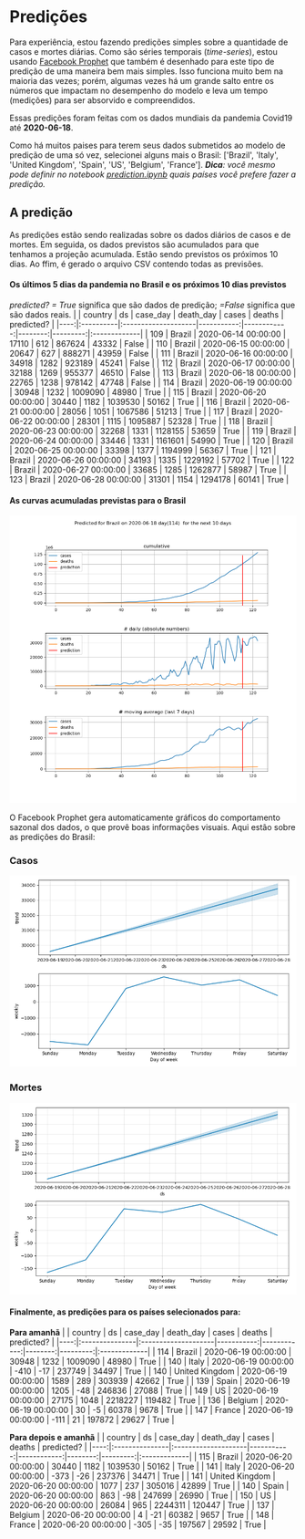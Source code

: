 # **Predições**
Para experiência, estou fazendo predições simples sobre a quantidade de casos e mortes diárias. Como são séries temporais (*time-series*), estou usando [Facebook Prophet](https://facebook.github.io/prophet/docs/quick_start.html) que também é desenhado para este tipo de predição de uma maneira bem mais simples. Isso funciona muito bem na maioria das vezes; porém, algumas vezes há um grande salto entre os números que impactam no desempenho do modelo e leva um tempo (medições) para ser absorvido e compreendidos.

Essas predições foram feitas com os dados mundiais da pandemia Covid19 até **2020-06-18**.

Como há muitos paises para terem seus dados submetidos ao modelo de predição de uma só vez, selecionei alguns mais o Brasil:
['Brazil', 'Italy', 'United Kingdom', 'Spain', 'US', 'Belgium', 'France'].
***Dica**: você mesmo pode definir no notebook *[prediction.ipynb](../prediction.ipynb)* quais países você prefere fazer a predição.*


## A predição
As predições estão sendo realizadas sobre os dados diários de casos e de mortes. Em seguida, os dados previstos são acumulados para que tenhamos a projeção acumulada. Estão sendo previstos os próximos 10 dias.
Ao ffim, é gerado o arquivo CSV contendo todas as previsões.

#### Os últimos 5 dias da pandemia no Brasil e os próximos 10 dias previstos
*predicted? = True* significa que são dados de predição; *=False* significa que são dados reais.
|     | country   | ds                  |   case_day |   death_day |   cases |   deaths | predicted?   |
|----:|:----------|:--------------------|-----------:|------------:|--------:|---------:|:-------------|
| 109 | Brazil    | 2020-06-14 00:00:00 |      17110 |         612 |  867624 |    43332 | False        |
| 110 | Brazil    | 2020-06-15 00:00:00 |      20647 |         627 |  888271 |    43959 | False        |
| 111 | Brazil    | 2020-06-16 00:00:00 |      34918 |        1282 |  923189 |    45241 | False        |
| 112 | Brazil    | 2020-06-17 00:00:00 |      32188 |        1269 |  955377 |    46510 | False        |
| 113 | Brazil    | 2020-06-18 00:00:00 |      22765 |        1238 |  978142 |    47748 | False        |
| 114 | Brazil    | 2020-06-19 00:00:00 |      30948 |        1232 | 1009090 |    48980 | True         |
| 115 | Brazil    | 2020-06-20 00:00:00 |      30440 |        1182 | 1039530 |    50162 | True         |
| 116 | Brazil    | 2020-06-21 00:00:00 |      28056 |        1051 | 1067586 |    51213 | True         |
| 117 | Brazil    | 2020-06-22 00:00:00 |      28301 |        1115 | 1095887 |    52328 | True         |
| 118 | Brazil    | 2020-06-23 00:00:00 |      32268 |        1331 | 1128155 |    53659 | True         |
| 119 | Brazil    | 2020-06-24 00:00:00 |      33446 |        1331 | 1161601 |    54990 | True         |
| 120 | Brazil    | 2020-06-25 00:00:00 |      33398 |        1377 | 1194999 |    56367 | True         |
| 121 | Brazil    | 2020-06-26 00:00:00 |      34193 |        1335 | 1229192 |    57702 | True         |
| 122 | Brazil    | 2020-06-27 00:00:00 |      33685 |        1285 | 1262877 |    58987 | True         |
| 123 | Brazil    | 2020-06-28 00:00:00 |      31301 |        1154 | 1294178 |    60141 | True         |

 #### As curvas acumuladas previstas para o Brasil
![](brazil_predictions.png)

 O Facebook Prophet gera automaticamente gráficos do comportamento sazonal dos dados, o que provê boas informações visuais. Aqui estão sobre as predições do Brasil:
### Casos
![](brazil_prophet_cases.png)

 ### Mortes
![](brazil_prophet_deaths.png)
#### Finalmente, as predições para os países selecionados para:
**Para amanhã**
|     | country        | ds                  |   case_day |   death_day |   cases |   deaths | predicted?   |
|----:|:---------------|:--------------------|-----------:|------------:|--------:|---------:|:-------------|
| 114 | Brazil         | 2020-06-19 00:00:00 |      30948 |        1232 | 1009090 |    48980 | True         |
| 140 | Italy          | 2020-06-19 00:00:00 |       -410 |         -17 |  237749 |    34497 | True         |
| 140 | United Kingdom | 2020-06-19 00:00:00 |       1589 |         289 |  303939 |    42662 | True         |
| 139 | Spain          | 2020-06-19 00:00:00 |       1205 |         -48 |  246836 |    27088 | True         |
| 149 | US             | 2020-06-19 00:00:00 |      27175 |        1048 | 2218227 |   119482 | True         |
| 136 | Belgium        | 2020-06-19 00:00:00 |         30 |          -5 |   60378 |     9678 | True         |
| 147 | France         | 2020-06-19 00:00:00 |       -111 |          21 |  197872 |    29627 | True         |

 **Para depois e amanhã** 
|     | country        | ds                  |   case_day |   death_day |   cases |   deaths | predicted?   |
|----:|:---------------|:--------------------|-----------:|------------:|--------:|---------:|:-------------|
| 115 | Brazil         | 2020-06-20 00:00:00 |      30440 |        1182 | 1039530 |    50162 | True         |
| 141 | Italy          | 2020-06-20 00:00:00 |       -373 |         -26 |  237376 |    34471 | True         |
| 141 | United Kingdom | 2020-06-20 00:00:00 |       1077 |         237 |  305016 |    42899 | True         |
| 140 | Spain          | 2020-06-20 00:00:00 |        863 |         -98 |  247699 |    26990 | True         |
| 150 | US             | 2020-06-20 00:00:00 |      26084 |         965 | 2244311 |   120447 | True         |
| 137 | Belgium        | 2020-06-20 00:00:00 |          4 |         -21 |   60382 |     9657 | True         |
| 148 | France         | 2020-06-20 00:00:00 |       -305 |         -35 |  197567 |    29592 | True         |